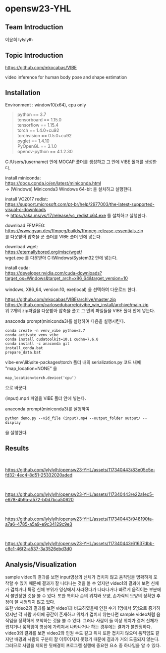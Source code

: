 # opensw23-YHL
## Team Introduction
이윤희 lylylylh

## Topic Introduction 
https://github.com/mkocabas/VIBE

video inference for human body pose and shape estimation

## Installation 
Environment : window10(x64), cpu only <br/>
> python == 3.7<br/>
> tensorboard == 1.15.0 <br/>
> tensorflow == 1.15.4 <br/>
> torch == 1.4.0+cu92 <br/>
> torchvision == 0.5.0+cu92 <br/>
> pyglet == 1.4.10<br/>
> PyOpenGL == 3.1.0<br/>
> opencv-python == 4.1.2.30<br/>

C:/Users/(username) 안에 MOCAP 폴더를 생성하고 그 안에 VIBE 폴더를 생성한다.<br/>
	
install miniconda: <br/>
https://docs.conda.io/en/latest/miniconda.html<br/>	
-> (Windows) Miniconda3 Windows 64-bit 을 설치하고 실행한다.<br/>
  	
install VC2017 redist: <br/>
https://support.microsoft.com/pt-br/help/2977003/the-latest-supported-visual-c-downloads<br/>
-> https://aka.ms/vs/17/release/vc_redist.x64.exe 를 설치하고 실행한다.<br/>
  
download FFMPEG: <br/>
https://www.gyan.dev/ffmpeg/builds/ffmpeg-release-essentials.zip <br/>
를 다운받아 압축을 푼 폴더를 VIBE 폴더 안에 넣는다.<br/>
  
download wget: <br/>
https://eternallybored.org/misc/wget/<br/>
wget.exe 를 다운받아 C:\Windows\System32 안에 넣는다.<br/>
      
install cuda: <br/>
https://developer.nvidia.com/cuda-downloads?target_os=Windows&target_arch=x86_64&target_version=10<br/>   
windows, X86_64, version:10, exe(local) 을 선택하여 다운로드 한다.<br/>
  
https://github.com/mkocabas/VIBE/archive/master.zip<br/>
https://github.com/carlosedubarreto/vibe_win_install/archive/main.zip<br/>
위 2개의 zip파일을 다운받아 압축을 풀고 그 안의 파일들을 VIBE 폴더 안에 넣는다.<br/>
  
anaconda prompt(miniconda3)를 실행하여 다음을 실행시킨다.
	
	conda create -n venv_vibe python=3.7
	conda activate venv_vibe
	conda install cudatoolkit=10.1 cudnn=7.6.0
	conda install -c anaconda git
	install_conda.bat
	prepare_data.bat

vibe-env\lib\site-packages\torch 폴더 내의 serialization.py 코드 내에<br/>
"map_location=NONE" 을<br/>
  	
	map_location=torch.device('cpu')
으로 바꾼다.<br/>

(input).mp4 파일을 VIBE 폴더 안에 넣는다. <br/>

anaconda prompt(miniconda3)를 실행하여
  	
	python demo.py --vid_file (input).mp4 --output_folder output/ --display
을 실행한다.
  
## Results
<Sample Video><br/>
	

https://github.com/lylylylh/opensw23-YHL/assets/117340443/83e05c5e-fd32-4ec4-8d51-25332020aded


<Video1><br/>


https://github.com/lylylylh/opensw23-YHL/assets/117340443/e22a1ec5-e678-4b9a-a572-b0d7bca50620
	
	
	

<Video2><br/>			
	
	

https://github.com/lylylylh/opensw23-YHL/assets/117340443/948190fa-a7a6-4785-a5a9-e9c34129c9e3


	
<Video3><br/>	
	
	

https://github.com/lylylylh/opensw23-YHL/assets/117340443/61637dbb-c8c1-46f2-a537-3a3526ebd3d0


	
	
## Analysis/Visualization
sample video의 결과를 보면 input영상의 신체가 겹치지 않고 움직임을 명확하게 포착할 수 있기 때문에 결과가 잘 나타나는 것을 볼 수 있지만 video1의 결과에 보면 신체가 겹치거나 특정 신체 부위가 영상에서 사라졌다가 나타나거나 빠르게 움직이는 부분에서 불안정한 것을 볼 수 있다. 또한 특히나 손의 위치와 모양, 손가락의 모양의 정확한 추정이 잘 시행되지 않고 있다.<br/>
또한 video2의 결과를 보면 video1과 비교하였을때 인원 수가 1명에서 5명으로 증가하였지만 각 사람 사이에 공간이 존재하고 위치가 겹치지 않는다면 sample video처럼 움직임을 정확하게 포착하는 것을 볼 수 있다. 그러나 사람이 둘 이상 위치가 겹쳐 신체가 겹치거나 움직임이 영상에 가려져서 나타나거나 하는 경우에는 결과가 불안정하다.<br/>
video3의 결과를 보면 video2와 인원 수도 같고 위치 또한 겹치지 않으며 움직임도 같지만 배경과 사람의 구분이 잘 이루어지지 못했기 때문에 결과가 거의 도출되지 않는다. 그러므로 사람을 제외한 뒷배경이 프로그램 실행에 중요한 요소 중 하나임을 알 수 있다.<br/>

